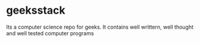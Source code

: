# geeksstack
Its a computer science repo for geeks. It contains well writtern, well thought and well tested computer programs
